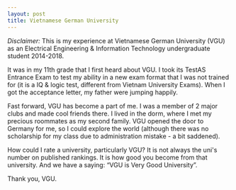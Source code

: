 ```yaml
---
layout: post
title: Vietnamese German University
---
```


*Disclaimer:* This is my experience at Vietnamese German University (VGU) as an Electrical Engineering & Information Technology undergraduate student 2014-2018.

It was in my 11th grade that I first heard about VGU. I took its TestAS Entrance Exam to test my ability in a new exam format that I was not trained for (it is a IQ & logic test, different from Vietnam University Exams). When I got the acceptance letter, my father were jumping happily. 

Fast forward, VGU has become a part of me. I was a member of 2 major clubs and made cool friends there. I lived in the dorm, where I met my precious roommates as my second family. VGU opened the door to Germany for me, so I could explore the world (although there was no scholarship for my class due to administration mistake - a bit saddened).

How could I rate a university, particularly VGU? It is not always the uni's number on published rankings. It is how good you become from that university. And we have a saying: “VGU is Very Good University”. 

Thank you, VGU.

